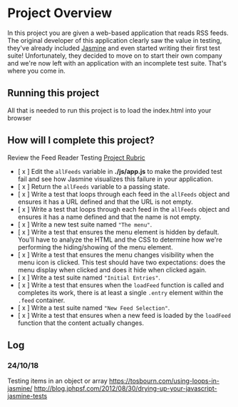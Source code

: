 # Project Overview

In this project you are given a web-based application that reads RSS feeds. The original developer of this application clearly saw the value in testing, they've already included [Jasmine](http://jasmine.github.io/) and even started writing their first test suite! Unfortunately, they decided to move on to start their own company and we're now left with an application with an incomplete test suite. That's where you come in.

## Running this project
All that is needed to run this project is to load the index.html into your browser

## How will I complete this project?

Review the Feed Reader Testing [Project Rubric](https://review.udacity.com/#!/projects/3442558598/rubric)

- [ x ] Edit the `allFeeds` variable in **./js/app.js** to make the provided test fail and see how Jasmine visualizes this failure in your application.
- [ x ] Return the `allFeeds` variable to a passing state.
- [ x ] Write a test that loops through each feed in the `allFeeds` object and ensures it has a URL defined and that the URL is not empty.
- [ x ] Write a test that loops through each feed in the `allFeeds` object and ensures it has a name defined and that the name is not empty.
- [ x ] Write a new test suite named `"The menu"`.
- [ x ] Write a test that ensures the menu element is hidden by default. You'll have to analyze the HTML and the CSS to determine how we're performing the hiding/showing of the menu element.
- [ x ] Write a test that ensures the menu changes visibility when the menu icon is clicked. This test should have two expectations: does the menu display when clicked and does it hide when clicked again.
- [ x ] Write a test suite named `"Initial Entries"`.
- [ x ] Write a test that ensures when the `loadFeed` function is called and completes its work, there is at least a single `.entry` element within the `.feed` container.
- [ x ] Write a test suite named `"New Feed Selection"`.
- [ x ] Write a test that ensures when a new feed is loaded by the `loadFeed` function that the content actually changes.

## Log

### 24/10/18
Testing items in an object or array
https://tosbourn.com/using-loops-in-jasmine/
http://blog.jphpsf.com/2012/08/30/drying-up-your-javascript-jasmine-tests
